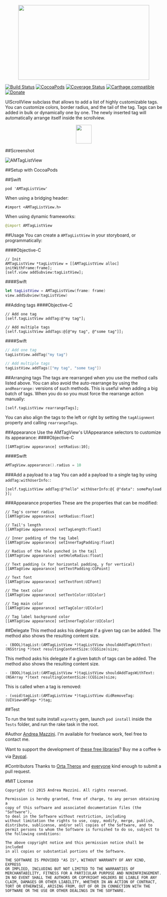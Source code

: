 <p align="center">
  <img width="420" height="240" src="assets/logo.png"/>
</p>

[![Build Status](https://travis-ci.org/andreamazz/AMTagListView.png)](https://travis-ci.org/andreamazz/AMTagListView)
[![CocoaPods](https://cocoapod-badges.herokuapp.com/v/AMTagListView/badge.png)](http://cocoapods.org/?q=amtaglistview)
[![Coverage Status](https://coveralls.io/repos/andreamazz/AMTagListView/badge.svg)](https://coveralls.io/r/andreamazz/AMTagListView)
[![Carthage compatible](https://img.shields.io/badge/Carthage-compatible-4BC51D.svg?style=flat)](https://github.com/Carthage/Carthage)
[![Donate](https://img.shields.io/badge/Donate-PayPal-green.svg)](https://www.paypal.com/cgi-bin/webscr?cmd=_s-xclick&hosted_button_id=46FNZD4PDVNRU)

UIScrollView subclass that allows to add a list of highly customizable tags. You can customize colors, border radius, and the tail of the tag. Tags can be added in bulk or dynamically one by one. The newly inserted tag will automatically arrange itself inside the scrollview.

<p align="center">
  <a href='https://appetize.io/app/ax3k4v3wn05pa8z1ue6pvjnh38' alt='Live demo'>
    <img width="50" height="60" src="assets/demo.png"/>
  </a>
</p>

##Screenshot

![AMTagListView](https://raw.githubusercontent.com/andreamazz/AMTagListView/master/assets/screenshot.gif)

##Setup with CocoaPods

##Swift
```
pod 'AMTagListView'
```
When using a bridging header:
```objc
#import <AMTagListView.h>
```
When using dynamic frameworks:
```swift
@import AMTagListView
```

##Usage
You can create a `AMTagListView` in your storyboard, or programmatically:

####Objective-C
```objc
// Init 
AMTagListView *tagListView = [[AMTagListView alloc] initWithFrame:frame];
[self.view addSubview:tagListView];
```

####Swift
```swift
let tagListView = AMTagListView(frame: frame)
view.addSubview(tagListView)
```

##Adding tags
####Objective-C
```objc
// Add one tag
[self.tagListView addTag:@"my tag"];

// Add multiple tags
[self.tagListView addTags:@[@"my tag", @"some tag"]];
```

####Swift
```swift
// Add one tag
tagListView.addTag("my tag")

// Add multiple tags
tagListView.addTags(["my tag", "some tag"])
```

##Arranging tags
The tags are rearranged when you use the method calls listed above. You can also avoid the auto-rearrange by using the `andRearrange:` versions of such methods. This is useful when adding a big batch of tags. When you do so you must force the rearrange action manually:
```
[self.tagListView rearrangeTags];
```
You can also align the tags to the left or right by setting the `tagAlignment` property and calling `rearrangeTags`.

##Appearance
Use the AMTagView's UIAppearance selectors to customize its appearance:
####Objective-C
```objc
[[AMTagView appearance] setRadius:10];
```

####Swift
```swift
AMTagView.appearance().radius = 10
```

###Add a payload to a tag
You can add a payload to a single tag by using `addTag:withUserInfo:`:
```objc
[self.tagListView addTag:@"hello" withUserInfo:@{ @"data": somePayload }];
```

###Appearance properties
These are the properties that can be modified:
```objc
// Tag's corner radius
[[AMTagView appearance] setRadius:float]

// Tail's length
[[AMTagView appearance] setTagLength:float]

// Inner padding of the tag label
[[AMTagView appearance] setInnerTagPadding:float]

// Radius of the hole punched in the tail
[[AMTagView appearance] setHoleRadius:float]

// Text padding (x for horizontal padding, y for vertical)
[[AMTagView appearance] setTextPadding:CGPoint]

// Text font
[[AMTagView appearance] setTextFont:UIFont]

// The text color
[[AMTagView appearance] setTextColor:UIColor]

// Tag main color
[[AMTagView appearance] setTagColor:UIColor]

// Tag label background color
[[AMTagView appearance] setInnerTagColor:UIColor]
```

##Delegate
This method asks his delegate if a given tag can be added. The method also shows the resulting content size.
```objc
- (BOOL)tagList:(AMTagListView *)tagListView shouldAddTagWithText:(NSString *)text resultingContentSize:(CGSize)size;
```
This method asks his delegate if a given batch of tags can be added. The method also shows the resulting content size.
```objc
- (BOOL)tagList:(AMTagListView *)tagListView shouldAddTagsWithText:(NSArray *)text resultingContentSize:(CGSize)size;
```
This is called when a tag is removed:
```objc
- (void)tagList:(AMTagListView *)tagListView didRemoveTag:(UIView<AMTag> *)tag;
```


##Test

To run the test suite install `xcpretty` gem, launch `pod install` inside the `Tests` folder, and run the rake task in the root.

#Author
[Andrea Mazzini](https://twitter.com/theandreamazz). I'm available for freelance work, feel free to contact me. 

Want to support the development of [these free libraries](https://cocoapods.org/owners/734)? Buy me a coffee ☕️ via [Paypal](https://www.paypal.me/andreamazzini).  

#Contributors
Thanks to [Orta Therox](https://github.com/orta) and [everyone](https://github.com/andreamazz/AMTagListView/graphs/contributors) kind enough to submit a pull request. 

#MIT License

	Copyright (c) 2015 Andrea Mazzini. All rights reserved.

	Permission is hereby granted, free of charge, to any person obtaining a
	copy of this software and associated documentation files (the "Software"),
	to deal in the Software without restriction, including
	without limitation the rights to use, copy, modify, merge, publish,
	distribute, sublicense, and/or sell copies of the Software, and to
	permit persons to whom the Software is furnished to do so, subject to
	the following conditions:

	The above copyright notice and this permission notice shall be included
	in all copies or substantial portions of the Software.

	THE SOFTWARE IS PROVIDED "AS IS", WITHOUT WARRANTY OF ANY KIND, EXPRESS
	OR IMPLIED, INCLUDING BUT NOT LIMITED TO THE WARRANTIES OF
	MERCHANTABILITY, FITNESS FOR A PARTICULAR PURPOSE AND NONINFRINGEMENT.
	IN NO EVENT SHALL THE AUTHORS OR COPYRIGHT HOLDERS BE LIABLE FOR ANY
	CLAIM, DAMAGES OR OTHER LIABILITY, WHETHER IN AN ACTION OF CONTRACT,
	TORT OR OTHERWISE, ARISING FROM, OUT OF OR IN CONNECTION WITH THE
	SOFTWARE OR THE USE OR OTHER DEALINGS IN THE SOFTWARE.
	

